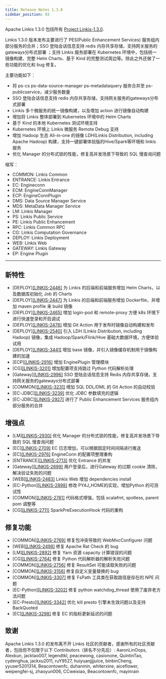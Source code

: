 ```yaml
---
title: Release Notes 1.3.0
sidebar_position: 93
---
```


Apache Linkis 1.3.0 包括所有 [Project Linkis-1.3.0](https://github.com/apache/linkis/projects/14).

Linkis 1.3.0 版本发布主要进行了 PES(Public Enhancement Services) 服务组内部分服务的合并；SSO 登陆会话信息支持 redis 内存共享存储，支持网关服务的gateways分布式部署 ；支持 Linkis 服务部署在 Kubernetes 环境中，包括统一镜像构建、完整 Helm Charts、基于 Kind 的完整测试周边等。除此之外还做了一些功能的优化和 bug 修复。

主要功能如下：
* 将 ps-cs ps-data-source-manager ps-metadataquery 服务合并至 ps-publicservice，减少服务数量 
* SSO 登陆会话信息支持 redis 内存共享存储，支持网关服务的gateways分布式部署 
* Linkis 多个微服务的统一镜像构建，以及增加 action 进行镜像自动构建
* 增加将 Linkis 整体部署到 Kubernetes 环境中的 Helm Charts
* 基于 Kind 的本地 Kubernetes 测试环境支持
* Kubernetes 环境上 Linkis 微服务 Remote Debug 支持
* 增加 Hadoop 生态 All-in-one 的镜像 LDH(Linkis Distribution, including Apache Hadoop) 构建，支持一键部署体验版的Hive/Spark等环境和 linkis 服务
* 优化 Manager 的分布式锁的性能，修复高并发场景下导致的 SQL 慢查询问题

缩写：
- COMMON: Linkis Common
- ENTRANCE: Linkis Entrance
- EC: Engineconn
- ECM: EngineConnManager
- ECP: EngineConnPlugin
- DMS: Data Source Manager Service
- MDS: MetaData Manager Service
- LM: Linkis Manager
- PS: Linkis Public Service
- PE: Linkis Public Enhancement
- RPC: Linkis Common RPC
- CG: Linkis Computation Governance
- DEPLOY: Linkis Deployment
- WEB: Linkis Web
- GATEWAY: Linkis Gateway
- EP: Engine Plugin

---
## 新特性

+ \[DEPLOY][[LINKIS-2446]](https://github.com/apache/linkis/pull/2446) 为 Linkis 的后端和前端服务增加 Helm Charts，以及数据库初始化 Job 的 Charts
+ \[DEPLOY][[LINKIS-2447]](https://github.com/apache/linkis/pull/2447) 为 Linkis 的后端和前端服务增加 Dockerfile，并增加 maven profile 来 build 镜像
+ \[DEPLOY][[LINKIS-2465]](https://github.com/apache/linkis/pull/2465) 增加 login-pod 和 remote-proxy 方便 k8s 环境下进行快速登录和开启调试
+ \[DEPLOY][[LINKIS-2478]](https://github.com/apache/linkis/pull/2478) 增加 Git Action 用于发布时镜像自动构建和发布
+ \[DEPLOY][[LINKIS-2540]](https://github.com/apache/linkis/pull/2540) 引入 LDH (Linkis Distribution, including Hadoop) 镜像，集成 Hadoop/Spark/Flink/Hive 基础大数据环境，方便体验试用
+ \[DEPLOY][[LINKIS-3441]](https://github.com/apache/linkis/pull/3441) 增加 base 镜像，并引入镜像缓存机制用于镜像构建的加速
+ \[ECP][[LINKIS-2916]](https://github.com/apache/linkis/pull/2916) 增加 EnginePlugin 管理模块
+ \[CG][[LINKIS-3201]](https://github.com/apache/linkis/pull/3201)  增加配置项支持跳过 Python 代码解析处理
+ \[Gateway][[LINKIS-2996]](https://github.com/apache/linkis/pull/2996) SSO 登陆会话信息支持 Redis 内存共享存储，支持网关服务的gateways分布式部署 
+ \[COMMON][[LINKIS-3231]](https://github.com/apache/linkis/pull/3231) 增加 SQL DDL/DML 的 Git Action 的自动校验
+ \[EC-JDBC][[LINKIS-3239]](https://github.com/apache/linkis/pull/3239) 优化 JDBC 参数填充的逻辑 
+ \[EC-JDBC][[LINKIS-2927]](https://github.com/apache/linkis/pull/2927) 进行了 Public Enhancement Services 服务组内部分服务的合并

## 增强点

+ \[LM][[LINKIS-2930]](https://github.com/apache/linkis/pull/2930) 优化 Manager 的分布式锁的性能，修复高并发场景下导致的 SQL 慢查询问题
+ \[EC][[LINKIS-2709]](https://github.com/apache/linkis/pull/2709) EC 日志增加，可以根据固定时间间隔进行推送
+ \[EC][[LINKIS-2976]](https://github.com/apache/linkis/pull/2976) EngineConn 的配置项整理重构
+ \[ENTRANCE][[LINKIS-2713]](https://github.com/apache/linkis/pull/2713) 优化 Entrance 的并发
+ \[Gateway][[LINKIS-2699]](https://github.com/apache/linkis/pull/2699) 用户登录后，进行Gateway 的过期 cookie 清除，解决验证失败的问题
+ \[WEB][[LINKIS-2483]](https://github.com/apache/linkis/pull/2483) Linkis Web 增加 dependencies install
+ \[EC-Python][[LINKIS-2898]](https://github.com/apache/linkis/pull/2898) 修改 PY4J_HOME的实现，增加Python 的可测试性
+ \[COMMON][[LINKIS-2761]](https://github.com/apache/linkis/pull/2761) 代码格式增强，包括 scalafmt, spotless, parent pom 调整等
+ \[CG][[LINKIS-2711]](https://github.com/apache/linkis/pull/2711) SparkPreExecutionHook 代码的重构



## 修复功能
+ \[COMMON][[LINKIS-2769]](https://github.com/apache/linkis/pull/2769) 修复包冲突导致的 WebMvcConfigurer 问题
+ \[WEB][[LINKIS-2498]](https://github.com/apache/linkis/pull/2499) 修复 Apache Rat Check 的 bug
+ \[LM][[LINKIS-2892]](https://github.com/apache/linkis/pull/2892) 修复 Yarn 资源 capacity 计算错误的问题
+ \[CG][[LINKIS-2764]](https://github.com/apache/linkis/pull/2764) 修复 Python 代码解析器的解析失败问题
+ \[COMMON][[LINKIS-2756]](https://github.com/apache/linkis/pull/2756) 修复 ResultSet 可能读取失败的问题
+ \[COMMON][[LINKIS-3156]](https://github.com/apache/linkis/pull/3156) 修复自定义变量替换的 bug
+ \[COMMON][[LINKIS-3307]](https://github.com/apache/linkis/pull/3307) 修复 FsPath 工具类在获取路径是存在的 NPE 问题
+ \[EC-Python][[LINKIS-3202]](https://github.com/apache/linkis/pull/3156)  修复 python watchdog_thread 使用了废弃老方法问题 
+ \[EC-Presto][[LINKIS-3342]](https://github.com/apache/linkis/pull/3342) 优化 kill presto 引擎未生效问题以及支持 BackQuoted
+ \[EC][[LINKIS-3298]](https://github.com/apache/linkis/pull/3298) 修复 EC 的指标更新延迟的问题

## 致谢
Apache Linkis 1.3.0 的发布离不开 Linkis 社区的贡献者，感谢所有的社区贡献者，包括但不仅限于以下 Contributors（排名不分先后）:
AaronLinOops, Alexkun, jacktao007, legendtkl, peacewong, casionone, QuintinTao, cydenghua, jackxu2011, ruY9527, huiyuanjjjjuice,
binbinCheng, yyuser5201314, Beacontownfc, duhanmin, whiterxine, aiceflower, weipengfei-sj, zhaoyun006, CCweixiao, Beacontownfc, mayinrain